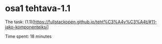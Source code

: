 # osa1 tehtava-1.1

The task: (1.1)[https://fullstackopen.github.io/teht%C3%A4v%C3%A4t/#11-jako-komponenteiksi]

Time spent: 18 minutes

